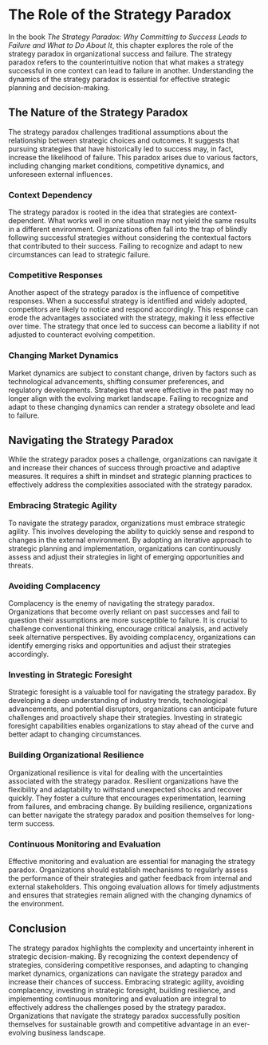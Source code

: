 The Role of the Strategy Paradox
=========================================

In the book *The Strategy Paradox: Why Committing to Success Leads to Failure and What to Do About It*, this chapter explores the role of the strategy paradox in organizational success and failure. The strategy paradox refers to the counterintuitive notion that what makes a strategy successful in one context can lead to failure in another. Understanding the dynamics of the strategy paradox is essential for effective strategic planning and decision-making.

The Nature of the Strategy Paradox
----------------------------------

The strategy paradox challenges traditional assumptions about the relationship between strategic choices and outcomes. It suggests that pursuing strategies that have historically led to success may, in fact, increase the likelihood of failure. This paradox arises due to various factors, including changing market conditions, competitive dynamics, and unforeseen external influences.

### Context Dependency

The strategy paradox is rooted in the idea that strategies are context-dependent. What works well in one situation may not yield the same results in a different environment. Organizations often fall into the trap of blindly following successful strategies without considering the contextual factors that contributed to their success. Failing to recognize and adapt to new circumstances can lead to strategic failure.

### Competitive Responses

Another aspect of the strategy paradox is the influence of competitive responses. When a successful strategy is identified and widely adopted, competitors are likely to notice and respond accordingly. This response can erode the advantages associated with the strategy, making it less effective over time. The strategy that once led to success can become a liability if not adjusted to counteract evolving competition.

### Changing Market Dynamics

Market dynamics are subject to constant change, driven by factors such as technological advancements, shifting consumer preferences, and regulatory developments. Strategies that were effective in the past may no longer align with the evolving market landscape. Failing to recognize and adapt to these changing dynamics can render a strategy obsolete and lead to failure.

Navigating the Strategy Paradox
-------------------------------

While the strategy paradox poses a challenge, organizations can navigate it and increase their chances of success through proactive and adaptive measures. It requires a shift in mindset and strategic planning practices to effectively address the complexities associated with the strategy paradox.

### Embracing Strategic Agility

To navigate the strategy paradox, organizations must embrace strategic agility. This involves developing the ability to quickly sense and respond to changes in the external environment. By adopting an iterative approach to strategic planning and implementation, organizations can continuously assess and adjust their strategies in light of emerging opportunities and threats.

### Avoiding Complacency

Complacency is the enemy of navigating the strategy paradox. Organizations that become overly reliant on past successes and fail to question their assumptions are more susceptible to failure. It is crucial to challenge conventional thinking, encourage critical analysis, and actively seek alternative perspectives. By avoiding complacency, organizations can identify emerging risks and opportunities and adjust their strategies accordingly.

### Investing in Strategic Foresight

Strategic foresight is a valuable tool for navigating the strategy paradox. By developing a deep understanding of industry trends, technological advancements, and potential disruptors, organizations can anticipate future challenges and proactively shape their strategies. Investing in strategic foresight capabilities enables organizations to stay ahead of the curve and better adapt to changing circumstances.

### Building Organizational Resilience

Organizational resilience is vital for dealing with the uncertainties associated with the strategy paradox. Resilient organizations have the flexibility and adaptability to withstand unexpected shocks and recover quickly. They foster a culture that encourages experimentation, learning from failures, and embracing change. By building resilience, organizations can better navigate the strategy paradox and position themselves for long-term success.

### Continuous Monitoring and Evaluation

Effective monitoring and evaluation are essential for managing the strategy paradox. Organizations should establish mechanisms to regularly assess the performance of their strategies and gather feedback from internal and external stakeholders. This ongoing evaluation allows for timely adjustments and ensures that strategies remain aligned with the changing dynamics of the environment.

Conclusion
----------

The strategy paradox highlights the complexity and uncertainty inherent in strategic decision-making. By recognizing the context dependency of strategies, considering competitive responses, and adapting to changing market dynamics, organizations can navigate the strategy paradox and increase their chances of success. Embracing strategic agility, avoiding complacency, investing in strategic foresight, building resilience, and implementing continuous monitoring and evaluation are integral to effectively address the challenges posed by the strategy paradox. Organizations that navigate the strategy paradox successfully position themselves for sustainable growth and competitive advantage in an ever-evolving business landscape.

